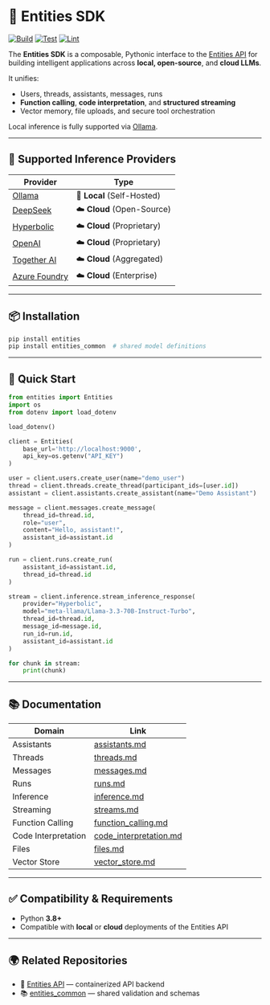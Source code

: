 # 🧠 Entities SDK

[![Build](https://github.com/frankie336/entitites_sdk/actions/workflows/build.yml/badge.svg)](https://github.com/frankie336/entitites_sdk/actions/workflows/build.yml)
[![Test](https://github.com/frankie336/entitites_sdk/actions/workflows/test.yml/badge.svg)](https://github.com/frankie336/entitites_sdk/actions/workflows/test.yml)
[![Lint](https://github.com/frankie336/entitites_sdk/actions/workflows/lint.yml/badge.svg)](https://github.com/frankie336/entitites_sdk/actions/workflows/lint.yml)

The **Entities SDK** is a composable, Pythonic interface to the [Entities API](https://github.com/frankie336/entities_api) for building intelligent applications across **local, open-source**, and **cloud LLMs**.

It unifies:

- Users, threads, assistants, messages, runs
- **Function calling**, **code interpretation**, and **structured streaming**
- Vector memory, file uploads, and secure tool orchestration

Local inference is fully supported via [Ollama](https://github.com/ollama).

---

## 🔌 Supported Inference Providers

| Provider                                         | Type                        |
|--------------------------------------------------|-----------------------------|
| [Ollama](https://github.com/ollama)              | 🧠 **Local** (Self-Hosted)  |
| [DeepSeek](https://platform.deepseek.com/)       | ☁️ **Cloud** (Open-Source)  |
| [Hyperbolic](https://hyperbolic.xyz/)            | ☁️ **Cloud** (Proprietary)  |
| [OpenAI](https://platform.openai.com/)           | ☁️ **Cloud** (Proprietary)  |
| [Together AI](https://www.together.ai/)          | ☁️ **Cloud** (Aggregated)   |
| [Azure Foundry](https://azure.microsoft.com)     | ☁️ **Cloud** (Enterprise)   |

---

## 📦 Installation

```bash
pip install entities
pip install entities_common  # shared model definitions
```

---

## 🚀 Quick Start

```python
from entities import Entities
import os
from dotenv import load_dotenv

load_dotenv()

client = Entities(
    base_url='http://localhost:9000',
    api_key=os.getenv("API_KEY")
)

user = client.users.create_user(name="demo_user")
thread = client.threads.create_thread(participant_ids=[user.id])
assistant = client.assistants.create_assistant(name="Demo Assistant")

message = client.messages.create_message(
    thread_id=thread.id,
    role="user",
    content="Hello, assistant!",
    assistant_id=assistant.id
)

run = client.runs.create_run(
    assistant_id=assistant.id,
    thread_id=thread.id
)

stream = client.inference.stream_inference_response(
    provider="Hyperbolic",
    model="meta-llama/Llama-3.3-70B-Instruct-Turbo",
    thread_id=thread.id,
    message_id=message.id,
    run_id=run.id,
    assistant_id=assistant.id
)

for chunk in stream:
    print(chunk)
```

---

## 📚 Documentation

| Domain             | Link                                                                 |
|--------------------|----------------------------------------------------------------------|
| Assistants         | [assistants.md](/docs/assistants.md)                                 |
| Threads            | [threads.md](/docs/threads.md)                                       |
| Messages           | [messages.md](/docs/messages.md)                                     |
| Runs               | [runs.md](/docs/runs.md)                                             |
| Inference          | [inference.md](/docs/inference.md)                                   |
| Streaming          | [streams.md](/docs/streams.md)                                       |
| Function Calling   | [function_calling.md](/docs/function_calling.md)                     |
| Code Interpretation| [code_interpretation.md](/docs/code_interpretation.md)               |
| Files              | [files.md](/docs/files.md)                                           |
| Vector Store       | [vector_store.md](/docs/vector_store.md)                             |

---

## ✅ Compatibility & Requirements

- Python **3.8+**
- Compatible with **local** or **cloud** deployments of the Entities API

---

## 🌍 Related Repositories

- 🔌 [Entities API](https://github.com/frankie336/entities_api) — containerized API backend
- 📚 [entities_common](https://github.com/frankie336/entities_common) — shared validation and schemas
